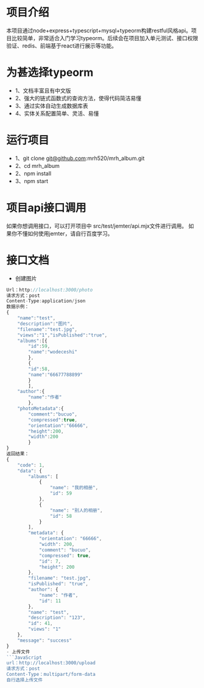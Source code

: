 # 项目介绍
本项目通过node+express+typescript+mysql+typeorm构建restful风格api。项目比较简单，非常适合入门学习typeorm。后续会在项目加入单元测试、接口权限验证、redis、前端基于react进行展示等功能。
# 为甚选择typeorm
- 1、文档丰富且有中文版
- 2、强大的链式函数式的查询方法，使得代码简洁易懂
- 3、通过实体自动生成数据库表
- 4、实体关系配置简单、灵活、易懂

# 运行项目
- 1、git clone git@github.com:mrh520/mrh_album.git
- 2、cd mrh_album
- 2、npm install 
- 3、npm start

# 项目api接口调用
如果你想调用接口，可以打开项目中 src/test/jemter/api.mjx文件进行调用。
如果你不懂如何使用jemter，请自行百度学习。
# 接口文档
- 创建图片
```javascript 
Url：http://localhost:3000/photo
请求方式：post
Content-Type:application/json
数据示例：
{
	"name":"test",
	"description":"图片",
	"filename":"test.jpg",
	"views":"1","isPublished":"true",
	"albums":[{
		"id":59,
		"name":"wodeceshi"
		},
		{
		"id":58,
		"name":"66677788899"
		}
		],
	"author":{
		"name":"作者"
		},
	"photoMetadata":{
		"comment":"bucuo",
		"compressed":true,
		"orientation":"66666",
		"height":200,
		"width":200	
		}
}
返回结果：
{
    "code": 1,
    "data": {
        "albums": [
            {
                "name": "我的相册",
                "id": 59
            },
            {
                "name": "别人的相册",
                "id": 58
            }
        ],
        "metadata": {
            "orientation": "66666",
            "width": 200,
            "comment": "bucuo",
            "compressed": true,
            "id": 7,
            "height": 200
        },
        "filename": "test.jpg",
        "isPublished": "true",
        "author": {
            "name": "作者",
            "id": 11
        },
        "name": "test",
        "description": "123",
        "id": 41,
        "views": "1"
    },
    "message": "success"
}
- 上传文件
```JavaScript
url：http://localhost:3000/upload
请求方式：post
Content-Type：multipart/form-data
自行选择上传文件
```

